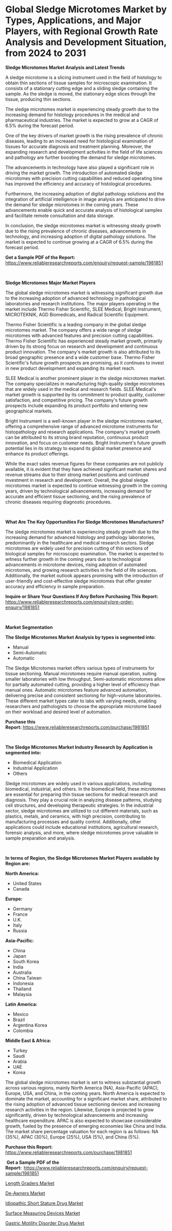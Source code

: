 <p><h1>Global Sledge Microtomes Market by Types, Applications, and Major Players, with Regional Growth Rate Analysis and Development Situation, from 2024 to 2031</h1></p><p><strong>Sledge Microtomes Market Analysis and Latest Trends</strong></p>
<p><p>A sledge microtome is a slicing instrument used in the field of histology to obtain thin sections of tissue samples for microscopic examination. It consists of a stationary cutting edge and a sliding sledge containing the sample. As the sledge is moved, the stationary edge slices through the tissue, producing thin sections.</p><p>The sledge microtomes market is experiencing steady growth due to the increasing demand for histology procedures in the medical and pharmaceutical industries. The market is expected to grow at a CAGR of 6.5% during the forecast period. </p><p>One of the key drivers of market growth is the rising prevalence of chronic diseases, leading to an increased need for histological examination of tissues for accurate diagnosis and treatment planning. Moreover, the expanding research and development activities in the field of life sciences and pathology are further boosting the demand for sledge microtomes.</p><p>The advancements in technology have also played a significant role in driving the market growth. The introduction of automated sledge microtomes with precision cutting capabilities and reduced operating time has improved the efficiency and accuracy of histological procedures.</p><p>Furthermore, the increasing adoption of digital pathology solutions and the integration of artificial intelligence in image analysis are anticipated to drive the demand for sledge microtomes in the coming years. These advancements enable quick and accurate analysis of histological samples and facilitate remote consultation and data storage.</p><p>In conclusion, the sledge microtomes market is witnessing steady growth due to the rising prevalence of chronic diseases, advancements in technology, and increasing adoption of digital pathology solutions. The market is expected to continue growing at a CAGR of 6.5% during the forecast period.</p></p>
<p><strong>Get a Sample PDF of the Report:&nbsp;</strong> <a href="https://www.reliableresearchreports.com/enquiry/request-sample/1981851">https://www.reliableresearchreports.com/enquiry/request-sample/1981851</a></p>
<p>&nbsp;</p>
<p><strong>Sledge Microtomes Major Market Players</strong></p>
<p><p>The global sledge microtomes market is witnessing significant growth due to the increasing adoption of advanced technology in pathological laboratories and research institutions. The major players operating in the market include Thermo Fisher Scientific, SLEE Medical, Bright Instrument, MICROTEKNIK, AGD Biomedicals, and Radical Scientific Equipment.</p><p>Thermo Fisher Scientific is a leading company in the global sledge microtomes market. The company offers a wide range of sledge microtomes with advanced features and precision cutting capabilities. Thermo Fisher Scientific has experienced steady market growth, primarily driven by its strong focus on research and development and continuous product innovation. The company's market growth is also attributed to its broad geographic presence and a wide customer base. Thermo Fisher Scientific's future growth prospects are promising, as it continues to invest in new product development and expanding its market reach.</p><p>SLEE Medical is another prominent player in the sledge microtomes market. The company specializes in manufacturing high-quality sledge microtomes that are widely used in the medical and research fields. SLEE Medical's market growth is supported by its commitment to product quality, customer satisfaction, and competitive pricing. The company's future growth prospects include expanding its product portfolio and entering new geographical markets.</p><p>Bright Instrument is a well-known player in the sledge microtomes market, offering a comprehensive range of advanced microtome instruments for histopathology and research applications. The company's market growth can be attributed to its strong brand reputation, continuous product innovation, and focus on customer needs. Bright Instrument's future growth potential lies in its strategy to expand its global market presence and enhance its product offerings.</p><p>While the exact sales revenue figures for these companies are not publicly available, it is evident that they have achieved significant market shares and revenue streams due to their strong market positions and continued investment in research and development. Overall, the global sledge microtomes market is expected to continue witnessing growth in the coming years, driven by technological advancements, increasing demand for accurate and efficient tissue sectioning, and the rising prevalence of chronic diseases requiring diagnostic procedures.</p></p>
<p>&nbsp;</p>
<p><strong>What Are The Key Opportunities For Sledge Microtomes Manufacturers?</strong></p>
<p><p>The sledge microtomes market is experiencing steady growth due to the increasing demand for advanced histology and pathology laboratories, predominantly in the healthcare and medical research sectors. Sledge microtomes are widely used for precision cutting of thin sections of biological samples for microscopic examination. The market is expected to witness further growth in the coming years due to technological advancements in microtome devices, rising adoption of automated microtomes, and growing research activities in the field of life sciences. Additionally, the market outlook appears promising with the introduction of user-friendly and cost-effective sledge microtomes that offer greater accuracy and efficiency in sample preparation.</p></p>
<p><strong>Inquire or Share Your Questions If Any Before Purchasing This Report:</strong> <a href="https://www.reliableresearchreports.com/enquiry/pre-order-enquiry/1981851">https://www.reliableresearchreports.com/enquiry/pre-order-enquiry/1981851</a></p>
<p>&nbsp;</p>
<p><strong>Market Segmentation</strong></p>
<p><strong>The Sledge Microtomes Market Analysis by types is segmented into:</strong></p>
<p><ul><li>Manual</li><li>Semi-Automatic</li><li>Automatic</li></ul></p>
<p><p>The Sledge Microtomes market offers various types of instruments for tissue sectioning. Manual microtomes require manual operation, suiting smaller laboratories with low throughput. Semi-automatic microtomes allow for partially automated cutting, providing a higher level of efficiency than manual ones. Automatic microtomes feature advanced automation, delivering precise and consistent sectioning for high-volume laboratories. These different market types cater to labs with varying needs, enabling researchers and pathologists to choose the appropriate microtome based on their workload and desired level of automation.</p></p>
<p><strong>Purchase this Report:&nbsp;</strong><a href="https://www.reliableresearchreports.com/purchase/1981851">https://www.reliableresearchreports.com/purchase/1981851</a></p>
<p>&nbsp;</p>
<p><strong>The Sledge Microtomes Market Industry Research by Application is segmented into:</strong></p>
<p><ul><li>Biomedical Application</li><li>Industrial Application</li><li>Others</li></ul></p>
<p><p>Sledge microtomes are widely used in various applications, including biomedical, industrial, and others. In the biomedical field, these microtomes are essential for preparing thin tissue sections for medical research and diagnosis. They play a crucial role in analyzing disease patterns, studying cell structures, and developing therapeutic strategies. In the industrial sector, sledge microtomes are utilized to cut different materials, such as plastics, metals, and ceramics, with high precision, contributing to manufacturing processes and quality control. Additionally, other applications could include educational institutions, agricultural research, forensic analysis, and more, where sledge microtomes prove valuable in sample preparation and analysis.</p></p>
<p>&nbsp;</p>
<p><strong>In terms of Region, the Sledge Microtomes Market Players available by Region are:</strong></p>
<p>
    <p> <strong> North America: </strong>
        <ul>
            <li>United States</li>
            <li>Canada</li>
        </ul>
        </p> 
    <p> <strong> Europe: </strong>
        <ul>
            <li>Germany</li>
            <li>France</li>
            <li>U.K.</li>
            <li>Italy</li>
            <li>Russia</li>
        </ul>
        </p> 
    <p> <strong> Asia-Pacific: </strong>
        <ul>
            <li>China</li>
            <li>Japan</li>
            <li>South Korea</li>
            <li>India</li>
            <li>Australia</li>
            <li>China Taiwan</li>
            <li>Indonesia</li>
            <li>Thailand</li>
            <li>Malaysia</li>
        </ul>
        </p> 
    <p> <strong> Latin America: </strong>
        <ul>
            <li>Mexico</li>
            <li>Brazil</li>
            <li>Argentina Korea</li>
            <li>Colombia</li>
        </ul>
        </p> 
    <p> <strong> Middle East & Africa: </strong>
        <ul>
            <li>Turkey</li>
            <li>Saudi</li>
            <li>Arabia</li>
            <li>UAE</li>
            <li>Korea</li>
        </ul>
    </p>
    </p>
<p><p>The global sledge microtomes market is set to witness substantial growth across various regions, mainly North America (NA), Asia-Pacific (APAC), Europe, USA, and China, in the coming years. North America is expected to dominate the market, accounting for a significant market share, attributed to the rising adoption of advanced tissue sectioning devices and increasing research activities in the region. Likewise, Europe is projected to grow significantly, driven by technological advancements and increasing healthcare expenditure. APAC is also expected to showcase considerable growth, fueled by the presence of emerging economies like China and India. The market share percentage valuation for each region is as follows: NA (35%), APAC (30%), Europe (25%), USA (5%), and China (5%).</p></p>
<p><strong>Purchase this Report: </strong><a href="https://www.reliableresearchreports.com/purchase/1981851">https://www.reliableresearchreports.com/purchase/1981851</a></p>
<p>&nbsp;<strong>Get a Sample PDF of the Report:&nbsp;&nbsp;</strong><a href="https://www.reliableresearchreports.com/enquiry/request-sample/1981851">https://www.reliableresearchreports.com/enquiry/request-sample/1981851</a></p>
<p><strong></strong></p>
<p><p><a href="https://github.com/RoccoManning/Market-Research-Report-List-3/blob/main/length-graders-market.md">Length Graders Market</a></p><p><a href="https://github.com/NorbertYates/Market-Research-Report-List-3/blob/main/de-awners-market.md">De-Awners Market</a></p><p><a href="https://issuu.com/reportprime-2/docs/idiopathic-short-stature-drug-market-size-2030.ppt">Idiopathic Short Stature Drug Market</a></p><p><a href="https://issuu.com/reportprime-2/docs/surface-measuring-devices-market-size-2030.pptx">Surface Measuring Devices Market</a></p><p><a href="https://issuu.com/reportprime-2/docs/gastric-motility-disorder-drug-market-size-2030.pp">Gastric Motility Disorder Drug Market</a></p></p>
